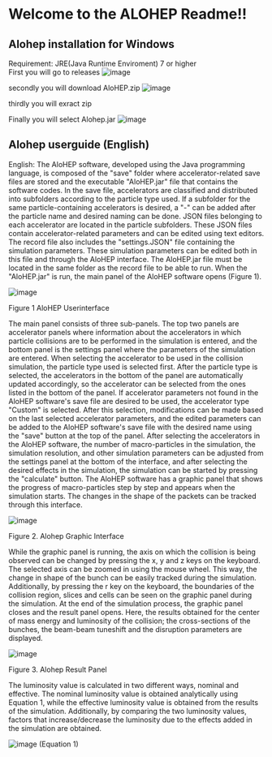 # Welcome to the ALOHEP Readme!!

## Alohep installation for Windows

Requirement: JRE(Java Runtime Enviroment) 7 or higher  
First you will go to releases 
![image](https://user-images.githubusercontent.com/102833131/213984651-2e7cebfe-6096-4ab6-8279-ef8a54ebb867.png)

secondly you will download AloHEP.zip
![image](https://user-images.githubusercontent.com/102833131/213984943-bd7073f3-b6ee-4447-8359-cc647c620bc0.png)

thirdly you will exract zip 

Finally you will select Alohep.jar
![image](https://user-images.githubusercontent.com/102833131/213985244-7959dedf-10cb-4f92-9b35-7ac6f5c3d00d.png)


## Alohep userguide (English)
English: The AloHEP software, developed using the Java programming language, is composed of the "save" folder where accelerator-related save files are stored and the executable "AloHEP.jar" file that contains the software codes. In the save file, accelerators are classified and distributed into subfolders according to the particle type used. If a subfolder for the same particle-containing accelerators is desired, a "-" can be added after the particle name and desired naming can be done. JSON files belonging to each accelerator are located in the particle subfolders. These JSON files contain accelerator-related parameters and can be edited using text editors. The record file also includes the "settings.JSON" file containing the simulation parameters. These simulation parameters can be edited both in this file and through the AloHEP interface. The AloHEP.jar file must be located in the same folder as the record file to be able to run. When the "AloHEP.jar" is run, the main panel of the AloHEP software opens (Figure 1).

![image](https://user-images.githubusercontent.com/102833131/213978632-c10b790e-43cf-41b6-baa7-f3cacdaaa679.png)

Figure 1 AloHEP Userinterface

The main panel consists of three sub-panels. The top two panels are accelerator panels where information about the accelerators in which particle collisions are to be performed in the simulation is entered, and the bottom panel is the settings panel where the parameters of the simulation are entered. When selecting the accelerator to be used in the collision simulation, the particle type used is selected first. After the particle type is selected, the accelerators in the bottom of the panel are automatically updated accordingly, so the accelerator can be selected from the ones listed in the bottom of the panel. If accelerator parameters not found in the AloHEP software's save file are desired to be used, the accelerator type "Custom" is selected. After this selection, modifications can be made based on the last selected accelerator parameters, and the edited parameters can be added to the AloHEP software's save file with the desired name using the "save" button at the top of the panel. After selecting the accelerators in the AloHEP software, the number of macro-particles in the simulation, the simulation resolution, and other simulation parameters can be adjusted from the settings panel at the bottom of the interface, and after selecting the desired effects in the simulation, the simulation can be started by pressing the "calculate" button. The AloHEP software has a graphic panel that shows the progress of macro-particles step by step and appears when the simulation starts. The changes in the shape of the packets can be tracked through this interface.

![image](https://user-images.githubusercontent.com/102833131/213979261-b313f598-8ed5-42b0-a934-eb36ee889cd5.png)

Figure 2. Alohep Graphic Interface

While the graphic panel is running, the axis on which the collision is being observed can be changed by pressing the x, y and z keys on the keyboard. The selected axis can be zoomed in  using the mouse wheel. This way, the change in shape of the bunch can be easily tracked during the simulation. Additionally, by pressing the r key on the keyboard, the boundaries of the collision region, slices and cells can be seen on the graphic panel during the simulation. At the end of the simulation process, the graphic panel closes and the result panel opens. Here, the results obtained for the center of mass energy and luminosity of the collision; the cross-sections of the bunches, the beam-beam tuneshift and the disruption parameters are displayed.

![image](https://user-images.githubusercontent.com/102833131/213979993-2e0b15a5-b228-4281-aa76-072ccd0ee5c1.png)

Figure 3. Alohep Result Panel

 The luminosity value is calculated in two different ways, nominal and effective. The nominal luminosity value is obtained analytically using Equation 1, while the effective luminosity value is obtained from the results of the simulation. Additionally, by comparing the two luminosity values, factors that increase/decrease the luminosity due to the effects added in the simulation are obtained.

![image](https://user-images.githubusercontent.com/102833131/213977517-c75a03a4-9241-45ef-aecf-7b7e2c56745a.png)                         (Equation 1)
